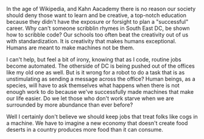 In the age of Wikipedia, and Kahn Aacademy there is no reason our society should deny those want to learn and be creative, a top-notch education because they didn't have the exposure or forsight to plan a "successful" career. Why can't someone scribblin rhymes in South East DC, be shown how to scribble code? Our schools too often beat the creativity out of us with standardization. It is creativity that makes humans exceptional. Humans are meant to make machines not be them.

I can't help, but feel a bit of irony, knowing that as I code, routine jobs become automated. The otherside of DC is being pushed out of the offices like my old one as well. But is it wrong for a robot to do a task that is as unstimulating as sending a message across the office? Human beings, as a species, will have to ask themselves what happens when there is not enough work to do because we've successfully made machines that make our life easier. Do we let those who don't work starve when we are surrounded by more abundance than ever before?


Well I certainly don't believe we should keep jobs that treat folks like cogs in a machine. We have to imagine a new economy that doesn't create food deserts in a country produces more food than it can consume.